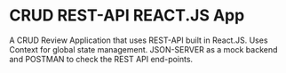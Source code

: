 # CRUD REST-API REACT.JS App
A CRUD Review Application that uses REST-API built in React.JS.
Uses Context for global state management.
JSON-SERVER as a mock backend and POSTMAN to check the REST API end-points.

